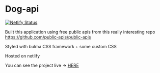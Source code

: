 # Dog-api

[![Netlify Status](https://api.netlify.com/api/v1/badges/e5759852-4e32-4156-bde4-fbb44e9af446/deploy-status)](https://app.netlify.com/sites/quizzical-galileo-ab85bf/deploys)

Built this application using free public apis from this really interesting repo
https://github.com/public-apis/public-apis

Styled with bulma CSS framework + some custom CSS


Hosted on netlify


You can see the project live -> [HERE](https://quizzical-galileo-ab85bf.netlify.app/)

